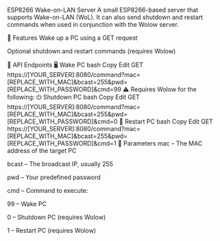 ESP8266 Wake-on-LAN Server
A small ESP8266-based server that supports Wake-on-LAN (WoL). It can also send shutdown and restart commands when used in conjunction with the Wolow server.

📡 Features
Wake up a PC using a GET request

Optional shutdown and restart commands (requires Wolow)

🔗 API Endpoints
🖥 Wake PC
bash
Copy
Edit
GET https://[YOUR_SERVER]:8080/command?mac=[REPLACE_WITH_MAC]&bcast=255&pwd=[REPLACE_WITH_PASSWORD]&cmd=99
⚠ Requires Wolow for the following:
⏻ Shutdown PC
bash
Copy
Edit
GET https://[YOUR_SERVER]:8080/command?mac=[REPLACE_WITH_MAC]&bcast=255&pwd=[REPLACE_WITH_PASSWORD]&cmd=0
🔄 Restart PC
bash
Copy
Edit
GET https://[YOUR_SERVER]:8080/command?mac=[REPLACE_WITH_MAC]&bcast=255&pwd=[REPLACE_WITH_PASSWORD]&cmd=1
🔧 Parameters
mac – The MAC address of the target PC

bcast – The broadcast IP, usually 255

pwd – Your predefined password

cmd – Command to execute:

99 – Wake PC

0 – Shutdown PC (requires Wolow)

1 – Restart PC (requires Wolow)
